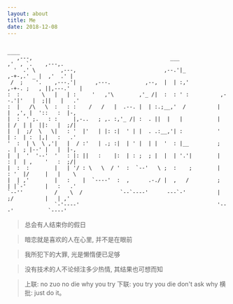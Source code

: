 ```yaml
---
layout: about
title: Me
date: 2018-12-08
---
```





                                                                                                  
                                                                                 ____             
       ,---,                                            ___                    ,'  , `.    ,---,. 
      '  .' \        ,---,                            ,--.'|_               ,-+-,.' _ |  ,'  .' | 
     /  ;    '.    ,---.'|      ,---.           ,--,  |  | :,'           ,-+-. ;   , ||,---.'   | 
    :  :       \   |   | :     '   ,'\        ,'_ /|  :  : ' :          ,--.'|'   |  ;||   |   .' 
    :  |   /\   \  :   : :    /   /   |  .--. |  | :.;__,'  /          |   |  ,', |  '::   :  |-, 
    |  :  ' ;.   : :     |,-..   ; ,. :,'_ /| :  . ||  |   |           |   | /  | |  ||:   |  ;/| 
    |  |  ;/  \   \|   : '  |'   | |: :|  ' | |  . .:__,'| :           '   | :  | :  |,|   :   .' 
    '  :  | \  \ ,'|   |  / :'   | .; :|  | ' |  | |  '  : |__         ;   . |  ; |--' |   |  |-, 
    |  |  '  '--'  '   : |: ||   :    |:  | : ;  ; |  |  | '.'|        |   : |  | ,    '   :  ;/| 
    |  :  :        |   | '/ : \   \  / '  :  `--'   \ ;  :    ;        |   : '  |/     |   |    \ 
    |  | ,'        |   :    |  `----'  :  ,      .-./ |  ,   /         ;   | |`-'      |   :   .' 
    `--''          /    \  /            `--`----'      ---`-'          |   ;/          |   | ,'   
                   `-'----'                                            '---'           `----'     
                                                                                                  

> 总会有人结束你的假日

> 暗恋就是喜欢的人在心里, 并不是在眼前

> 我所犯下的大罪, 光是懒惰便已足够

> 没有技术的人不论倾注多少热情, 其结果也可想而知

> 上联: no zuo no die why you try 下联: you try you die don't ask why 横批: just do it。
